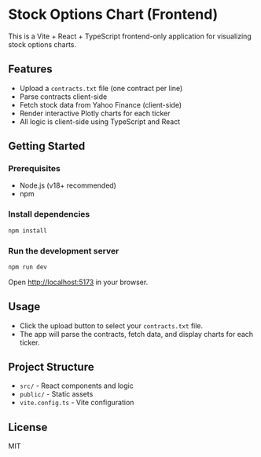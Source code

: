 # Stock Options Chart (Frontend)

This is a Vite + React + TypeScript frontend-only application for visualizing stock options charts.

## Features

- Upload a `contracts.txt` file (one contract per line)
- Parse contracts client-side
- Fetch stock data from Yahoo Finance (client-side)
- Render interactive Plotly charts for each ticker
- All logic is client-side using TypeScript and React

## Getting Started

### Prerequisites
- Node.js (v18+ recommended)
- npm

### Install dependencies

```sh
npm install
```

### Run the development server

```sh
npm run dev
```

Open [http://localhost:5173](http://localhost:5173) in your browser.

## Usage

- Click the upload button to select your `contracts.txt` file.
- The app will parse the contracts, fetch data, and display charts for each ticker.

## Project Structure

- `src/` - React components and logic
- `public/` - Static assets
- `vite.config.ts` - Vite configuration

## License

MIT

